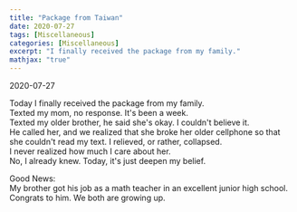 ```yaml
---
title: "Package from Taiwan"
date: 2020-07-27
tags: [Miscellaneous]
categories: [Miscellaneous]
excerpt: "I finally received the package from my family."
mathjax: "true"
---
```


2020-07-27

Today I finally received the package from my family.<br/>
Texted my mom, no response. It's been a week.<br/>
Texted my older brother, he said she's okay. I couldn't believe it.<br/>
He called her, and we realized that she broke her older cellphone so that she couldn't read my text. I relieved, or rather, collapsed.<br/>
I never realized how much I care about her.<br/>
No, I already knew. Today, it's just deepen my belief.<br/>

Good News:<br/>
My brother got his job as a math teacher in an excellent junior high school. Congrats to him. We both are growing up.
